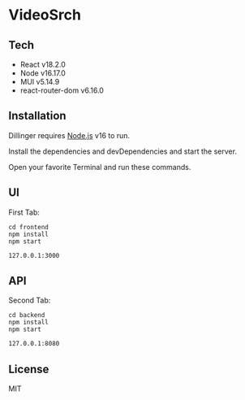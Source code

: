 # VideoSrch

## Tech

- React v18.2.0
- Node v16.17.0
- MUI v5.14.9
- react-router-dom v6.16.0

## Installation

Dillinger requires [Node.js](https://nodejs.org/) v16 to run.

Install the dependencies and devDependencies and start the server.

Open your favorite Terminal and run these commands.


## UI
First Tab:
```
cd frontend
npm install
npm start
```
```sh
127.0.0.1:3000
```
## API
Second Tab:
```
cd backend
npm install
npm start
```


```sh
127.0.0.1:8080
```

## License

MIT
